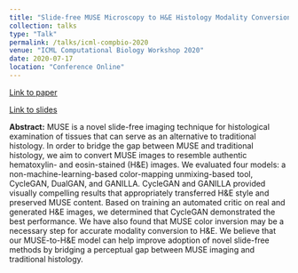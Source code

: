 ```yaml
---
title: "Slide-free MUSE Microscopy to H&E Histology Modality Conversionvia Unpaired Image-to-Image Translation GAN Models"
collection: talks
type: "Talk"
permalink: /talks/icml-compbio-2020
venue: "ICML Computational Biology Workshop 2020"
date: 2020-07-17
location: "Conference Online"
---
```

[Link to paper](https://icml-compbio.github.io/2020/papers/WCBICML2020_paper_67.pdf)

[Link to slides](https://icml-compbio.github.io/2020/posters/WCBICML2020_poster_67.pdf)

**Abstract:** MUSE is a novel slide-free imaging technique for histological examination of tissues that can serve as an alternative to traditional histology. In order to bridge the gap between MUSE and traditional histology, we aim to convert MUSE images to resemble authentic hematoxylin- and eosin-stained (H&E) images. We evaluated four models: a non-machine-learning-based color-mapping unmixing-based tool, CycleGAN, DualGAN, and GANILLA. CycleGAN and GANILLA provided visually compelling results that appropriately transferred H&E style and preserved MUSE content. Based on training an automated critic on real and generated H&E images, we determined that CycleGAN demonstrated the best performance. We have also found that MUSE color inversion may be a necessary step for accurate modality conversion to H&E. We believe that our MUSE-to-H&E model can help improve adoption of novel slide-free methods by bridging a perceptual gap between MUSE imaging and traditional histology.
